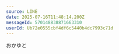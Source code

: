```yaml
---
source: LINE
date: 2025-07-16T11:48:14.200Z
messageId: 570148838871663310
userId: Ub72e0555cbf4df6c5440b4dc7993c71d
---
```


おかゆと